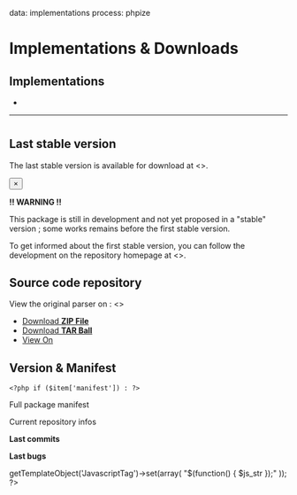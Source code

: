 data: implementations
process: phpize

Implementations & Downloads
===========================

## Implementations

<?php foreach ($page['data']['implementations'] as $item) : ?>
<ul>
  <li><a href="#<?php _echo($item['name']); ?>"><strong><?php _echo($item['name']); ?></strong></a></li>
</ul>
<?php endforeach; ?>


<?php
foreach ($page['data']['implementations'] as $item) : 
    $item_id = uniqid();
?>

<hr>

# <?php _echo($item['name']); ?>

<?php if ($item['status'] == 'stable') : ?>
## Last stable version

The last stable version is **<?php _echo($item['version']); ?>** available for download at <<?php _echo($item['link']); ?>>.
<?php else: ?>
<div class="alert alert-danger alert-dismissable" markdown="1">
<button type="button" class="close" data-dismiss="alert" aria-hidden="true">&times;</button>

**!! WARNING !!**

This package is still in development and not yet proposed in a "stable" version ;
some works remains before the first stable version.

<?php if ($item['watch_url']) : ?>
To get informed about the first stable version, you can follow the development
on the repository homepage at <<?php _echo($item['watch_url']); ?>>.
<?php endif; ?>

</strong>
</div>
<?php endif; ?>

## Source code repository

<?php if ($item['repository']) : ?>
View the original <?php _echo($item['name']); ?> parser on <?php _echo($item['host']); ?> : <<?php _echo($item['repository']); ?>>
<?php endif; ?>

<ul class="gh-buttons">
<?php if ($item['zipfile']) : ?>
  <li><a href="<?php _echo($item['zipfile']); ?>">Download <strong>ZIP File</strong></a></li>
<?php endif; ?>
<?php if ($item['tarball']) : ?>
  <li><a href="<?php _echo($item['tarball']); ?>">Download <strong>TAR Ball</strong></a></li>
<?php endif; ?>
<?php if ($item['repository']) : ?>
  <li><a href="<?php _echo($item['repository']); ?>">View On <strong><?php _echo($item['host']); ?></strong></a></li>
<?php endif; ?>
</ul>

<?php if ($item['api_infos'] || $item['manifest']) : ?>
<div class="row"><div class="col-xs-12 col-md-12" markdown="1">

## Version &amp; Manifest

<div class="well">

    <?php if ($item['manifest']) : ?>
<div id="classinfo-<?php _echo($item_id); ?>"><p></p></div>
<p><a id="manifest-<?php _echo($item_id); ?>_handler" class="handler" title="Infos extracted from your package version manifest">Full package manifest</a></p>
<div id="manifest-<?php _echo($item_id); ?>" class="show-on-printer"><dl class="dl-horizontal list_infos"></dl></div>
    <?php endif; ?>
    <?php if ($item['api_infos']) : ?>
<p><a id="github-<?php _echo($item_id); ?>_handler" class="handler" title="Infos extracted from the repository on GitHub.com">Current repository infos</a></p>
<div id="github-<?php _echo($item_id); ?>" class="show-on-printer">
<strong>Last commits</strong><dl class="dl-horizontal" id="commits_list"></dl>
<strong>Last bugs</strong><dl class="dl-horizontal" id="bugs_list"></dl>
</div>
    <?php endif; ?>

</div>
</div></div>
<?php
$js_str = '';
if ($item['manifest']) {
    $js_str .= 'implementorManifest("'.$item_id.'",  "'.$item['manifest'].'");';
}
if ($item['api_infos']) {
    $js_str .= 'implementorRepository("github-'.$item_id.'", "'.$item['api_infos'].'");';
}
$_template->getTemplateObject('JavascriptTag')->set(array(
    "$(function() { $js_str });"
));
?>
<?php endif; ?>

<?php endforeach; ?>
